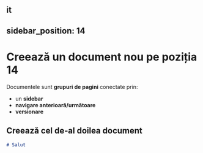 it
---
sidebar_position: 14
---

# Creează un document nou pe poziția 14

Documentele sunt **grupuri de pagini** conectate prin:

- un **sidebar**
- **navigare anterioară/următoare**
- **versionare**

## Creează cel de-al doilea document

```md title="docs/hello.md"
# Salut
```